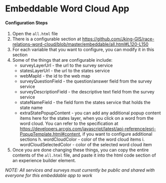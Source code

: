 # Embeddable Word Cloud App

#### Configuration Steps
1. Open the `all.html` file
2. There is a configurable section at https://github.com/Jking-GIS/race-relations-word-cloud/blob/master/embeddable/all.html#L120-L150
3. For each variable that you want to configure, you can modify it in this section
4. Some of the things that are configurable include:
    - surveyLayerUrl - the url to the survey service
    - statesLayerUrl - the url to the states service
    - webMapId - the id to the web map
    - surveyQuestionField - the question/answer field from the survey service
    - surveyDescriptionField - the descriptive text field from the survey service
    - stateNameField - the field form the states service that holds the state name
    - extraStatePopupContent - you can add any additional popup content items here for the states layer, when you click on a word from the word cloud. You can refer to the specification at https://developers.arcgis.com/javascript/latest/api-reference/esri-PopupTemplate.html#content, if you want to configure additional sections
  h. wordCloudColor - color of the word cloud items
  i. wordCloudSelectedColor - color of the selected word cloud item
5. Once you are done changing these things, you can copy the entire contents of the `all.html` file, and paste it into the html code section of an experience builder element.

*NOTE: All services and surveys must currently be public and shared with everyone for this embeddable app to work*
